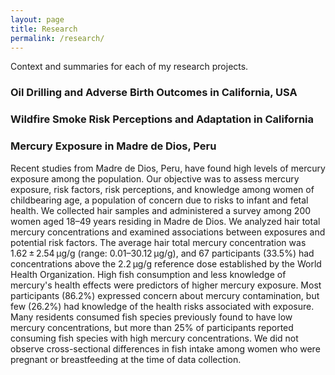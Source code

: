 ```yaml
---
layout: page
title: Research
permalink: /research/
---
```


Context and summaries for each of my research projects.

### Oil Drilling and Adverse Birth Outcomes in California, USA



### Wildfire Smoke Risk Perceptions and Adaptation in California



### Mercury Exposure in Madre de Dios, Peru

Recent studies from Madre de Dios, Peru, have found high levels of mercury exposure among the  population. Our objective was to assess mercury exposure, risk factors, risk perceptions, and knowledge among women of childbearing age, a population of concern due to risks to infant and fetal health. We collected hair samples and administered a survey among 200 women aged 18–49 years residing in Madre de Dios. We analyzed hair total mercury concentrations and examined associations between exposures and potential risk factors. The average hair total mercury concentration was 1.62 ± 2.54 μg/g (range: 0.01–30.12 μg/g), and 67 participants (33.5%) had concentrations above the 2.2 μg/g reference dose established by the World Health Organization. High fish consumption and less knowledge of mercury's health effects were predictors of higher mercury exposure. Most participants (86.2%) expressed concern about mercury contamination, but few (26.2%) had knowledge of the health risks associated with exposure. Many residents consumed fish species previously found to have low mercury concentrations, but more than 25% of participants reported consuming fish species with high mercury concentrations. We did not observe cross-sectional differences in fish intake among women who were pregnant or breastfeeding at the time of data collection.
